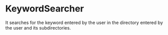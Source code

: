 # KeywordSearcher
It searches for the keyword entered by the user in the directory entered by the user and its subdirectories.
